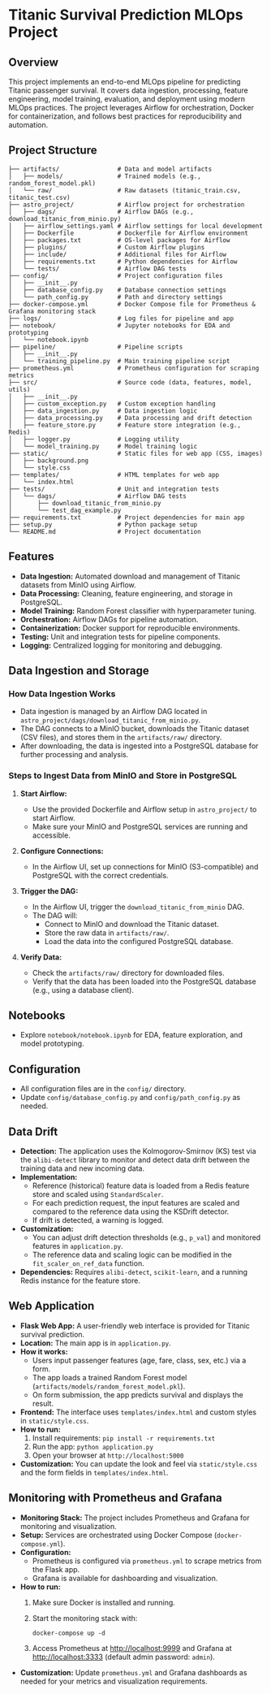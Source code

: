 # Titanic Survival Prediction MLOps Project

## Overview

This project implements an end-to-end MLOps pipeline for predicting Titanic passenger survival. It covers data ingestion, processing, feature engineering, model training, evaluation, and deployment using modern MLOps practices. The project leverages Airflow for orchestration, Docker for containerization, and follows best practices for reproducibility and automation.

## Project Structure

```text
├── artifacts/                # Data and model artifacts
│   ├── models/               # Trained models (e.g., random_forest_model.pkl)
│   └── raw/                  # Raw datasets (titanic_train.csv, titanic_test.csv)
├── astro_project/            # Airflow project for orchestration
│   ├── dags/                 # Airflow DAGs (e.g., download_titanic_from_minio.py)
│   ├── airflow_settings.yaml # Airflow settings for local development
│   ├── Dockerfile            # Dockerfile for Airflow environment
│   ├── packages.txt          # OS-level packages for Airflow
│   ├── plugins/              # Custom Airflow plugins
│   ├── include/              # Additional files for Airflow
│   ├── requirements.txt      # Python dependencies for Airflow
│   └── tests/                # Airflow DAG tests
├── config/                   # Project configuration files
│   ├── __init__.py
│   ├── database_config.py    # Database connection settings
│   └── path_config.py        # Path and directory settings
├── docker-compose.yml        # Docker Compose file for Prometheus & Grafana monitoring stack
├── logs/                     # Log files for pipeline and app
├── notebook/                 # Jupyter notebooks for EDA and prototyping
│   └── notebook.ipynb
├── pipeline/                 # Pipeline scripts
│   ├── __init__.py
│   └── training_pipeline.py  # Main training pipeline script
├── prometheus.yml            # Prometheus configuration for scraping metrics
├── src/                      # Source code (data, features, model, utils)
│   ├── __init__.py
│   ├── custom_exception.py   # Custom exception handling
│   ├── data_ingestion.py     # Data ingestion logic
│   ├── data_processing.py    # Data processing and drift detection
│   ├── feature_store.py      # Feature store integration (e.g., Redis)
│   ├── logger.py             # Logging utility
│   └── model_training.py     # Model training logic
├── static/                   # Static files for web app (CSS, images)
│   ├── background.png
│   └── style.css
├── templates/                # HTML templates for web app
│   └── index.html
├── tests/                    # Unit and integration tests
│   └── dags/                 # Airflow DAG tests
│       ├── download_titanic_from_minio.py
│       └── test_dag_example.py
├── requirements.txt          # Project dependencies for main app
├── setup.py                  # Python package setup
└── README.md                 # Project documentation
```

## Features

- **Data Ingestion:** Automated download and management of Titanic datasets from MinIO using Airflow.
- **Data Processing:** Cleaning, feature engineering, and storage in PostgreSQL.
- **Model Training:** Random Forest classifier with hyperparameter tuning.
- **Orchestration:** Airflow DAGs for pipeline automation.
- **Containerization:** Docker support for reproducible environments.
- **Testing:** Unit and integration tests for pipeline components.
- **Logging:** Centralized logging for monitoring and debugging.

## Data Ingestion and Storage

### How Data Ingestion Works

- Data ingestion is managed by an Airflow DAG located in `astro_project/dags/download_titanic_from_minio.py`.
- The DAG connects to a MinIO bucket, downloads the Titanic dataset (CSV files), and stores them in the `artifacts/raw/` directory.
- After downloading, the data is ingested into a PostgreSQL database for further processing and analysis.

### Steps to Ingest Data from MinIO and Store in PostgreSQL

1. **Start Airflow:**
   - Use the provided Dockerfile and Airflow setup in `astro_project/` to start Airflow.
   - Make sure your MinIO and PostgreSQL services are running and accessible.

2. **Configure Connections:**
   - In the Airflow UI, set up connections for MinIO (S3-compatible) and PostgreSQL with the correct credentials.

3. **Trigger the DAG:**
   - In the Airflow UI, trigger the `download_titanic_from_minio` DAG.
   - The DAG will:
     - Connect to MinIO and download the Titanic dataset.
     - Store the raw data in `artifacts/raw/`.
     - Load the data into the configured PostgreSQL database.

4. **Verify Data:**
   - Check the `artifacts/raw/` directory for downloaded files.
   - Verify that the data has been loaded into the PostgreSQL database (e.g., using a database client).

## Notebooks

- Explore `notebook/notebook.ipynb` for EDA, feature exploration, and model prototyping.

## Configuration

- All configuration files are in the `config/` directory.
- Update `config/database_config.py` and `config/path_config.py` as needed.

## Data Drift

- **Detection:** The application uses the Kolmogorov-Smirnov (KS) test via the `alibi-detect` library to monitor and detect data drift between the training data and new incoming data.
- **Implementation:**
  - Reference (historical) feature data is loaded from a Redis feature store and scaled using `StandardScaler`.
  - For each prediction request, the input features are scaled and compared to the reference data using the KSDrift detector.
  - If drift is detected, a warning is logged.
- **Customization:**
  - You can adjust drift detection thresholds (e.g., `p_val`) and monitored features in `application.py`.
  - The reference data and scaling logic can be modified in the `fit_scaler_on_ref_data` function.
- **Dependencies:** Requires `alibi-detect`, `scikit-learn`, and a running Redis instance for the feature store.

## Web Application

- **Flask Web App:** A user-friendly web interface is provided for Titanic survival prediction.
- **Location:** The main app is in `application.py`.
- **How it works:**
  - Users input passenger features (age, fare, class, sex, etc.) via a form.
  - The app loads a trained Random Forest model (`artifacts/models/random_forest_model.pkl`).
  - On form submission, the app predicts survival and displays the result.
- **Frontend:** The interface uses `templates/index.html` and custom styles in `static/style.css`.
- **How to run:**
  1. Install requirements: `pip install -r requirements.txt`
  2. Run the app: `python application.py`
  3. Open your browser at `http://localhost:5000`
- **Customization:** You can update the look and feel via `static/style.css` and the form fields in `templates/index.html`.

## Monitoring with Prometheus and Grafana

- **Monitoring Stack:** The project includes Prometheus and Grafana for monitoring and visualization.
- **Setup:** Services are orchestrated using Docker Compose (`docker-compose.yml`).
- **Configuration:**
  - Prometheus is configured via `prometheus.yml` to scrape metrics from the Flask app.
  - Grafana is available for dashboarding and visualization.
- **How to run:**
  1. Make sure Docker is installed and running.
  2. Start the monitoring stack with:

     ```
     docker-compose up -d
     ```

  3. Access Prometheus at [http://localhost:9999](http://localhost:9999) and Grafana at [http://localhost:3333](http://localhost:3333) (default admin password: `admin`).
- **Customization:** Update `prometheus.yml` and Grafana dashboards as needed for your metrics and visualization requirements.
